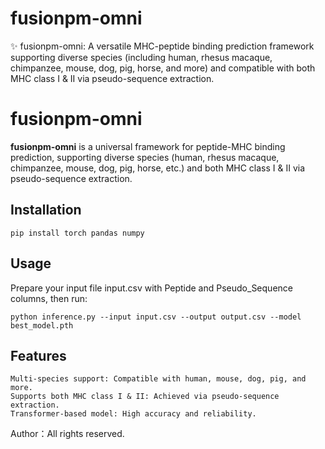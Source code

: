# fusionpm-omni
✨ fusionpm-omni: A versatile MHC-peptide binding prediction framework supporting diverse species (including human, rhesus macaque, chimpanzee, mouse, dog, pig, horse, and more) and compatible with both MHC class I &amp; II via pseudo-sequence extraction.

# fusionpm-omni

**fusionpm-omni** is a universal framework for peptide-MHC binding prediction, supporting diverse species (human, rhesus macaque, chimpanzee, mouse, dog, pig, horse, etc.) and both MHC class I & II via pseudo-sequence extraction.

## Installation

    pip install torch pandas numpy

## Usage

Prepare your input file input.csv with Peptide and Pseudo_Sequence columns, then run:

    python inference.py --input input.csv --output output.csv --model best_model.pth

## Features

    Multi-species support: Compatible with human, mouse, dog, pig, and more.
    Supports both MHC class I & II: Achieved via pseudo-sequence extraction.
    Transformer-based model: High accuracy and reliability.

Author：All rights reserved.
